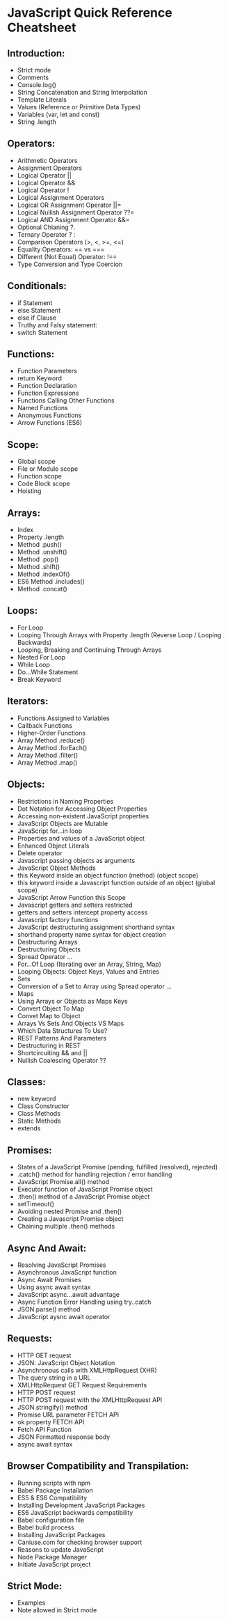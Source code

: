 # JavaScript Quick Reference Cheatsheet
## Introduction:
* Strict mode 
* Comments
* Console.log()
* String Concatenation and String Interpolation
* Template Literals
* Values (Reference or Primitive Data Types) 
* Variables (var, let and const)
* String .length

## Operators:
* Arithmetic Operators
* Assignment Operators
* Logical Operator ||
* Logical Operator &&
* Logical Operator !
* Logical Assignment Operators 
* Logical OR Assignment Operator ||= 
* Logical Nullish Assignment Operator ??=
* Logical AND Assignment Operator &&=
* Optional Chianing ?.
* Ternary Operator ? :
* Comparison Operators (>, <, >=, <=)
* Equality Operators: == vs === 
* Different (Not Equal) Operator: !== 
* Type Conversion and Type Coercion

## Conditionals:
* if Statement
* else Statement
* else if Clause
* Truthy and Falsy statement:
* switch Statement

## Functions:
* Function Parameters
* return Keyword
* Function Declaration
* Function Expressions
* Functions Calling Other Functions
* Named Functions
* Anonymous Functions
* Arrow Functions (ES6)

## Scope:
* Global scope
* File or Module scope
* Function scope
* Code Block scope
* Hoisting

## Arrays:
* Index
* Property .length
* Method .push()
* Method .unshift()
* Method .pop()
* Method .shift()
* Method .indexOf()
* ES6 Method .includes()
* Method .concat()

## Loops:
* For Loop
* Looping Through Arrays with Property .length (Reverse Loop / Looping Backwards)
* Looping, Breaking and Continuing Through Arrays
* Nested For Loop
* While Loop
* Do…While Statement
* Break Keyword

## Iterators:
* Functions Assigned to Variables
* Callback Functions
* Higher-Order Functions
* Array Method .reduce()
* Array Method .forEach()
* Array Method .filter()
* Array Method .map()

## Objects:
* Restrictions in Naming Properties
* Dot Notation for Accessing Object Properties
* Accessing non-existent JavaScript properties
* JavaScript Objects are Mutable
* JavaScript for...in loop
* Properties and values of a JavaScript object
* Enhanced Object Literals
* Delete operator
* Javascript passing objects as arguments
* JavaScript Object Methods
* this Keyword inside an object function (method) (object scope)
* this keyword inside a Javascript function outside of an object (global scope)
* JavaScript Arrow Function this Scope
* Javascript getters and setters restricted
* getters and setters intercept property access
* Javascript factory functions
* JavaScript destructuring assignment shorthand syntax
* shorthand property name syntax for object creation
* Destructuring Arrays
* Destructuring Objects
* Spread Operator ...
* For...Of Loop (Iterating over an Array, String, Map)
* Looping Objects: Object Keys, Values and Entries
* Sets
* Conversion of a Set to Array using Spread operator ...
* Maps
* Using Arrays or Objects as Maps Keys
* Convert Object To Map
* Convet Map to Object
* Arrays Vs Sets And Objects VS Maps
* Which Data Structures To Use?
* REST Patterns And Parameters
* Destructuring in REST
* Shortcircuiting && and ||
* Nullish Coalescing Operator ??

## Classes:
* new keyword
* Class Constructor
* Class Methods
* Static Methods
* extends

## Promises:
* States of a JavaScript Promise (pending, fulfilled (resolved), rejected)
* .catch() method for handling rejection / error handling
* JavaScript Promise.all() method
* Executor function of JavaScript Promise object
* .then() method of a JavaScript Promise object
* setTimeout()
* Avoiding nested Promise and .then()
* Creating a Javascript Promise object
* Chaining multiple .then() methods

## Async And Await:
* Resolving JavaScript Promises
* Asynchronous JavaScript function
* Async Await Promises
* Using async await syntax
* JavaScript async…await advantage
* Async Function Error Handling using try..catch
* JSON.parse() method
* JavaScript aysnc await operator

## Requests:
* HTTP GET request
* JSON: JavaScript Object Notation
* Asynchronous calls with XMLHttpRequest (XHR)
* The query string in a URL
* XMLHttpRequest GET Request Requirements
* HTTP POST request
* HTTP POST request with the XMLHttpRequest API
* JSON.stringify() method
* Promise URL parameter FETCH API
* ok property FETCH API
* Fetch API Function
* JSON Formatted response body
* async await syntax

## Browser Compatibility and Transpilation:
* Running scripts with npm
* Babel Package Installation
* ES5 & ES6 Compatibility
* Installing Development JavaScript Packages
* ES6 JavaScript backwards compatibility
* Babel configuration file
* Babel build process
* Installing JavaScript Packages
* Caniuse.com for checking browser support
* Reasons to update JavaScript
* Node Package Manager
* Initiate JavaScript project

## Strict Mode:
* Examples
* Note allowed in Strict mode
